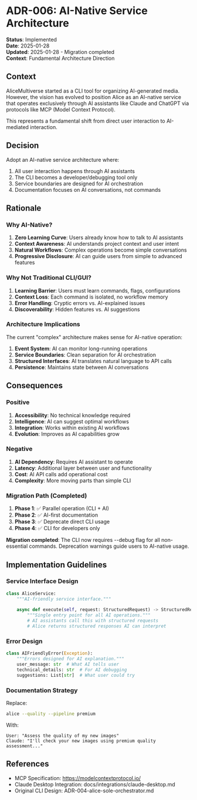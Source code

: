 # ADR-006: AI-Native Service Architecture

**Status**: Implemented  
**Date**: 2025-01-28  
**Updated**: 2025-01-28 - Migration completed  
**Context**: Fundamental Architecture Direction

## Context

AliceMultiverse started as a CLI tool for organizing AI-generated media. However, the vision has evolved to position Alice as an AI-native service that operates exclusively through AI assistants like Claude and ChatGPT via protocols like MCP (Model Context Protocol).

This represents a fundamental shift from direct user interaction to AI-mediated interaction.

## Decision

Adopt an AI-native service architecture where:
1. All user interaction happens through AI assistants
2. The CLI becomes a developer/debugging tool only
3. Service boundaries are designed for AI orchestration
4. Documentation focuses on AI conversations, not commands

## Rationale

### Why AI-Native?

1. **Zero Learning Curve**: Users already know how to talk to AI assistants
2. **Context Awareness**: AI understands project context and user intent
3. **Natural Workflows**: Complex operations become simple conversations
4. **Progressive Disclosure**: AI can guide users from simple to advanced features

### Why Not Traditional CLI/GUI?

1. **Learning Barrier**: Users must learn commands, flags, configurations
2. **Context Loss**: Each command is isolated, no workflow memory
3. **Error Handling**: Cryptic errors vs. AI-explained issues
4. **Discoverability**: Hidden features vs. AI suggestions

### Architecture Implications

The current "complex" architecture makes sense for AI-native operation:

1. **Event System**: AI can monitor long-running operations
2. **Service Boundaries**: Clean separation for AI orchestration
3. **Structured Interfaces**: AI translates natural language to API calls
4. **Persistence**: Maintains state between AI conversations

## Consequences

### Positive

1. **Accessibility**: No technical knowledge required
2. **Intelligence**: AI can suggest optimal workflows
3. **Integration**: Works within existing AI workflows
4. **Evolution**: Improves as AI capabilities grow

### Negative

1. **AI Dependency**: Requires AI assistant to operate
2. **Latency**: Additional layer between user and functionality
3. **Cost**: AI API calls add operational cost
4. **Complexity**: More moving parts than simple CLI

### Migration Path (Completed)

1. **Phase 1**: ✅ Parallel operation (CLI + AI)
2. **Phase 2**: ✅ AI-first documentation
3. **Phase 3**: ✅ Deprecate direct CLI usage
4. **Phase 4**: ✅ CLI for developers only

**Migration completed**: The CLI now requires --debug flag for all non-essential commands. Deprecation warnings guide users to AI-native usage.

## Implementation Guidelines

### Service Interface Design

```python
class AliceService:
    """AI-friendly service interface."""
    
    async def execute(self, request: StructuredRequest) -> StructuredResponse:
        """Single entry point for all AI operations."""
        # AI assistants call this with structured requests
        # Alice returns structured responses AI can interpret
```

### Error Design

```python
class AIFriendlyError(Exception):
    """Errors designed for AI explanation."""
    user_message: str  # What AI tells user
    technical_details: str  # For AI debugging
    suggestions: List[str]  # What user could try
```

### Documentation Strategy

Replace:
```bash
alice --quality --pipeline premium
```

With:
```
User: "Assess the quality of my new images"
Claude: "I'll check your new images using premium quality assessment..."
```

## References

- MCP Specification: https://modelcontextprotocol.io/
- Claude Desktop Integration: docs/integrations/claude-desktop.md
- Original CLI Design: ADR-004-alice-sole-orchestrator.md